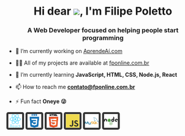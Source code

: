 <h1 align="center">Hi dear <img src="https://raw.githubusercontent.com/kaueMarques/kaueMarques/master/hi.gif" width="30px">, I'm Filipe Poletto</h1>
<h3 align="center">A Web Developer focused on helping people start programming</h3>
<!-- <p align="left"> <img src="https://komarev.com/ghpvc/?username=maykbrito" alt="maykbrito" /> </p> -->

- 🔭 I’m currently working on [AprendeAí.com](https://aprendeai.com)

- 👨‍💻 All of my projects are available at [fponline.com.br](https://fponline.com.br)

- 🌱 I’m currently learning **JavaScript, HTML, CSS, Node.js, React**

- 📫 How to reach me **contato@fponline.com.br**

- ⚡ Fun fact **Oneye 😜**

<p align="left">
<img src="https://raw.githubusercontent.com/devicons/devicon/master/icons/react/react-original-wordmark.svg" alt="react" width="36" height="36" style="background:#333;border-radius:5px;padding:5px;">
<img src="https://raw.githubusercontent.com/devicons/devicon/master/icons/css3/css3-plain-wordmark.svg" alt="css3" width="36" height="36" style="background:#333;border-radius:5px;padding:5px;">
<img src="https://raw.githubusercontent.com/devicons/devicon/master/icons/html5/html5-original-wordmark.svg" alt="html5" width="36" height="36" style="background:#333;border-radius:5px;padding:5px;">
<img src="https://raw.githubusercontent.com/devicons/devicon/master/icons/javascript/javascript-original.svg" alt="javascript" width="36" height="36" style="background:#333;border-radius:5px;padding:5px;">
<img src="https://raw.githubusercontent.com/devicons/devicon/master/icons/mysql/mysql-original-wordmark.svg" alt="mysql" width="36" height="36" style="background:#333;border-radius:5px;padding:5px;">
<img src="https://raw.githubusercontent.com/devicons/devicon/master/icons/nodejs/nodejs-original-wordmark.svg" alt="nodejs" width="36" height="36" style="background:#333;border-radius:5px;padding:5px;">
</p>
<!-- <p align="center">
<img src="https://github-readme-stats.vercel.app/api?username=filipepoletto&show_icons=true" alt="filipepoletto"/>
</p> -->

<!--
**filipepoletto/filipepoletto** is a ✨ _special_ ✨ repository because its `README.md` (this file) appears on your GitHub profile.

Here are some ideas to get you started:

- 🔭 I’m currently working on ...
- 🌱 I’m currently learning ...
- 👯 I’m looking to collaborate on ...
- 🤔 I’m looking for help with ...
- 💬 Ask me about ...
- 📫 How to reach me: ...
- 😄 Pronouns: ...
- ⚡ Fun fact: ...
-->